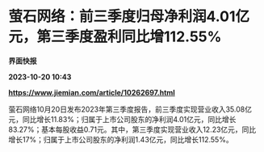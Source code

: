 # 萤石网络：前三季度归母净利润4.01亿元，第三季度盈利同比增112.55%
**界面快报**

**2023-10-20 10:43**

**https://www.jiemian.com/article/10262697.html**

萤石网络10月20日发布2023年第三季度报告，前三季度实现营业收入35.08亿元，同比增长11.83%；归属于上市公司股东的净利润4.01亿元，同比增长83.27%；基本每股收益0.71元。其中，第三季度实现营业收入12.23亿元，同比增长17%；归属于上市公司股东的净利润1.43亿元，同比增长112.55%。